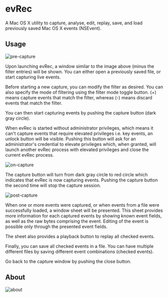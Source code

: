 evRec
=====

A Mac OS X utility to capture, analyse, edit, replay, save, and load previously saved Mac OS X events (NSEvent).


Usage
-----

![pre-capture](http://n3rd4n1.github.io/images/screenshot/evRec/pre-capture.png)

Upon launching evRec, a window similar to the image above (minus the filter entries) will be shown. You can either open a previously saved file, or start capturing live events.

Before starting a new capture, you can modify the filter as desired. You can also specify the mode of filtering using the filter mode toggle button. (+) means capture events that match the filter, whereas (-) means discard events that match the filter.

You can then start capturing events by pushing the capture button (dark gray circle).

When evRec is started without administrator privileges, which means it can't capture events that require elevated privileges i.e. key events, an unlock button will be visible. Pushing this button will ask for an administrator's credential to elevate privileges which, when granted, will launch another evRec process with elevated privileges and close the current evRec process.


![on-capture](http://n3rd4n1.github.io/images/screenshot/evRec/on-capture.png)

The capture button will turn from dark gray circle to red circle which indicates that evRec is now capturing events. Pushing the capture button the second time will stop the capture session.


![post-capture](http://n3rd4n1.github.io/images/screenshot/evRec/post-capture.png)

When one or more events were captured, or when events from a file were successfully loaded, a window sheet will be presented. This sheet provides more information for each captured events by showing known event fields, as well as the raw bytes comprising the event. Editing of the event is possible only through the presented event fields.

The sheet also provides a playback button to replay all checked events.

Finally, you can save all checked events in a file. You can have multiple different files by saving different event combinations (checked events).

Go back to the capture window by pushing the close button.


About
-----

![about](http://n3rd4n1.github.io/images/screenshot/evRec/about.png)

